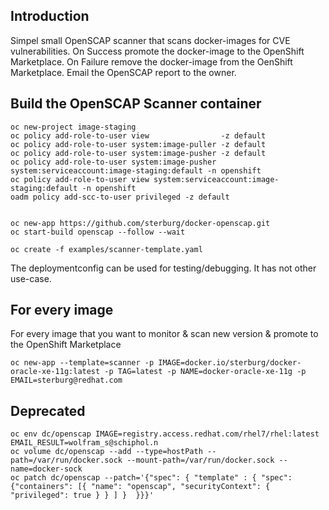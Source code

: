 ## Introduction
Simpel small OpenSCAP scanner that scans docker-images for CVE vulnerabilities.
On Success promote the docker-image to   the OpenShift Marketplace.
On Failure remove  the docker-image from the OenShift Marketplace.
Email the OpenSCAP report to the owner.


## Build the OpenSCAP Scanner container
```shell
oc new-project image-staging
oc policy add-role-to-user view                -z default
oc policy add-role-to-user system:image-puller -z default
oc policy add-role-to-user system:image-pusher -z default
oc policy add-role-to-user system:image-pusher system:serviceaccount:image-staging:default -n openshift
oc policy add-role-to-user view system:serviceaccount:image-staging:default -n openshift
oadm policy add-scc-to-user privileged -z default


oc new-app https://github.com/sterburg/docker-openscap.git
oc start-build openscap --follow --wait

oc create -f examples/scanner-template.yaml
```
The deploymentconfig can be used for testing/debugging. It has not other use-case.


## For every image
For every image that you want to monitor & scan new version & promote to the OpenShift Marketplace
```
oc new-app --template=scanner -p IMAGE=docker.io/sterburg/docker-oracle-xe-11g:latest -p TAG=latest -p NAME=docker-oracle-xe-11g -p EMAIL=sterburg@redhat.com
```

## Deprecated
```
oc env dc/openscap IMAGE=registry.access.redhat.com/rhel7/rhel:latest EMAIL_RESULT=wolfram_s@schiphol.n
oc volume dc/openscap --add --type=hostPath --path=/var/run/docker.sock --mount-path=/var/run/docker.sock --name=docker-sock
oc patch dc/openscap --patch='{"spec": { "template" : { "spec": {"containers": [{ "name": "openscap", "securityContext": { "privileged": true } } ] }  }}}'
```
